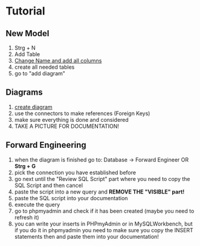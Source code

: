 # Tutorial

## New Model 

1. Strg + N
2. Add Table 
3. [Change Name and add all columns](./img/create_table_wb.png)
4. create all needed tables
5. go to "add diagram"

## Diagrams

1. [create diagram](./img/create_diagram_wb.png)
2. use the connectors to make references (Foreign Keys)
3. make sure everything is done and considered
4. TAKE A PICTURE FOR DOCUMENTATION!

## Forward Engineering

1. when the diagram is finished go to: Database -> Forward Engineer OR **Strg + G**
2. pick the connection you have established before
3. go next until the "Review SQL Script" part where you need to copy the SQL Script and then cancel
4. paste the script into a new query and **REMOVE THE "VISIBLE" part!**
5. paste the SQL script into your documentation 
6. execute the query
7. go to phpmyadmin and check if it has been created (maybe you need to refresh it)
8. you can write your inserts in PHPmyAdmin or in MySQLWorkbench, but if you do it in phpmyadmin you need to make sure you copy the INSERT statements then and paste them into your documentation!
